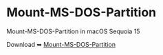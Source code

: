 # Mount-MS-DOS-Partition
Mount-MS-DOS-Partition in macOS Sequoia 15

Download ➥ [Mount-MS-DOS-Partition](https://github.com/chris1111/Mount-MS-DOS-Partition/blob/Master/Mount-MS-DOS-Partition.zip)
